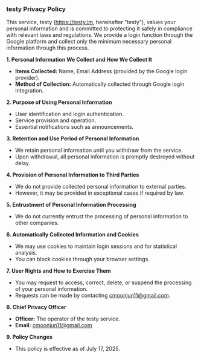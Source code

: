 ### testy Privacy Policy

This service, testy (https://testy.im, hereinafter "testy"), values your personal information and is committed to protecting it safely in compliance with relevant laws and regulations. We provide a login function through the Google platform and collect only the minimum necessary personal information through this process.

**1. Personal Information We Collect and How We Collect It**

- **Items Collected:** Name, Email Address (provided by the Google login provider).
- **Method of Collection:** Automatically collected through Google login integration.

**2. Purpose of Using Personal Information**

- User identification and login authentication.
- Service provision and operation.
- Essential notifications such as announcements.

**3. Retention and Use Period of Personal Information**

- We retain personal information until you withdraw from the service.
- Upon withdrawal, all personal information is promptly destroyed without delay.

**4. Provision of Personal Information to Third Parties**

- We do not provide collected personal information to external parties.
- However, it may be provided in exceptional cases if required by law.

**5. Entrustment of Personal Information Processing**

- We do not currently entrust the processing of personal information to other companies.

**6. Automatically Collected Information and Cookies**

- We may use cookies to maintain login sessions and for statistical analysis.
- You can block cookies through your browser settings.

**7. User Rights and How to Exercise Them**

- You may request to access, correct, delete, or suspend the processing of your personal information.
- Requests can be made by contacting cmoonjun11@gmail.com.

**8. Chief Privacy Officer**

- **Officer:** The operator of the testy service.
- **Email:** cmoonjun11@gmail.com

**9. Policy Changes**

- This policy is effective as of July 17, 2025.

